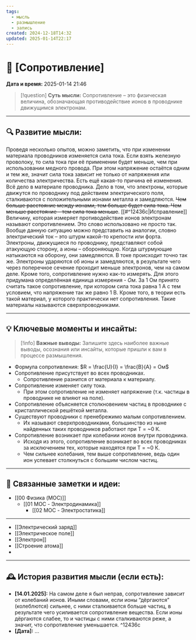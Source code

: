 ```yaml
---
tags:
  - мысль
  - размышление
  - запись
created: 2024-12-18T14:32
updated: 2025-01-14T22:17
---
```


# 💭  [Сопротивление]

**Дата и время:** 2025-01-14 21:46

> [!question] **Суть мысли:**
> Сопротивление – это физическая величина, обозначающая противодействие ионов в проводнике движущимся электронам.

---

## 🔍 Развитие мысли:

Проведя несколько опытов, можно заметить, что при изменении материала проводников изменяется сила тока. Если взять железную проволоку, то сила тока при её применении будет меньше, чем при использовании медного провода. При этом напряжение остаётся одним и тем же, значит сила тока зависит не только от напряжения или количества электричества. Есть ещё какая-то причина её изменения.
Всё дело в материале проводника. Дело в том, что электроны, которые движутся по проводнику под действием электрического поля, сталкиваются с положительными ионами металла и замедляются. ~~Чем больше расстояние между ионами, тем больше будет сила тока. Чем меньше расстояние – тем сила тока меньше~~.  [[#^12436c|Исправление]]
Величину, которая измеряет противодействие ионов электронам называют сопротивлением.
Это слово использовано не просто так. Вообще данную ситуацию можно представить на аналогии, словно электрический ток – это штурм какой-то крепости или форта. Электроны, движущиеся по проводнику, представляют собой атакующую сторону, а ионы – обороняющую. Когда штурмующие натыкаются на оборону, они замедляются. В токе происходит точно так же. Электроны ударяются об ионы и замедляются, в результате чего через поперечное сечение проходит меньше электронов, чем на самом деле.
Кроме того, сопротивление нужно как-то измерять. Для этого придумана определённая единица измерения - *Ом*. За 1 Ом принято считать такое сопротивление, при котором сила тока равна 1 А с тем условием, что напряжение так же равно 1 В. Кроме того, в теории есть такой материал, у которого практически нет сопротивления. Такие материалы называются сверхпроводниками.

---

## 💡 Ключевые моменты и инсайты:

> [!info] **Важные выводы:**
> Запишите здесь наиболее важные выводы, осознания или инсайты, которые пришли к вам в процессе размышления.

- Формула сопротивления: $R = \frac{U}{I} = \frac{В}{А} = Ом$
- Сопротивление присутствует во всех проводниках.
	- Сопротивление разнится от материала к материалу.
- Сопротивление изменяет силу тока.
	- При этом сопротивление не изменяет напряжение (т.к. частицы в проводнике не влияют на поле).
- Сопротивление объясняется столкновением частиц в проводнике с кристаллической решёткой металла.
- Существуют проводники с пренебрежимо малым сопротивлением.
	- Их называют сверхпроводниками, большинство из ныне найденных таких проводников работают при T = ~0 К.
- Сопротивление возникает при колебании ионов внутри проводника.
	- Исходя из этого, сопротивление возникает во всех проводниках за исключением тех, которые находятся при T = ~0 К.
	- Чем сильнее колебания, тем выше сопротивление, ведь один ион успевает столкнуться с большим числом частиц.
---

## 🔄 Связанные заметки и идеи:

-  [[00 Физика (MOC)]]
	- [[01 MOC - Электродинамика]]
		- [[02 MOC - Электростатика]]
- - -

- [[Электрический заряд]]
- [[Электрическое поле]]
- [[Электрон]]
- [[Строение атома]]
- 

---

## 🕰️ История развития мысли (если есть):

* **[14.01.2025]:** На самом деле я был неправ, сопротивление зависит от колебаний ионов. Иными словами, если ионы “дёргаются” (колеблются) сильнее, с ними сталкивается больше частиц, в результате чего усиливается сопротивление вещества. Если ионы дёргаются слабее, то и частицы с ними сталкиваются реже, а значит, что сопротивление уменьшается.  ^12436c
* **[Дата]:**  ...